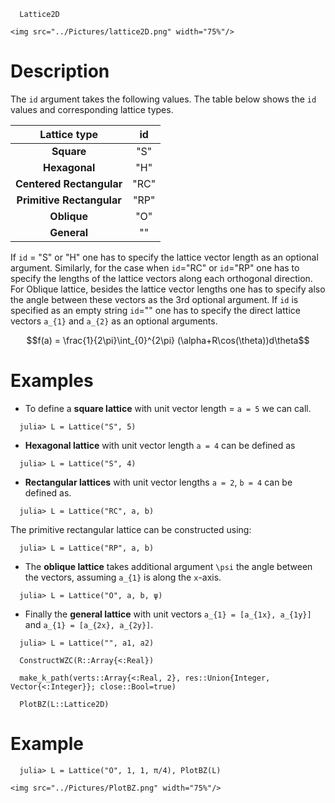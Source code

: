 
```@docs
  Lattice2D
```
```@raw html
<img src="../Pictures/lattice2D.png" width="75%"/>
```
# Description
  The `id` argument takes the following values. The table below shows the `id` values and corresponding lattice types.

| Lattice type              | id   |   
|:-------------------------:|:----:|
| **Square**                | "S"  |
| **Hexagonal**             | "H"  |
| **Centered Rectangular**  | "RC" |
| **Primitive Rectangular** | "RP" |
| **Oblique**               | "O"  |
| **General**               | ""   |

If `id` = "S" or "H" one has to specify the lattice vector length as an optional argument.
Similarly, for the case when `id`="RC" or `id`="RP" one has to specify the lengths of the lattice vectors
along each orthogonal direction. For Oblique lattice, besides the lattice vector lengths
one has to specify also the angle between these vectors as the 3rd optional argument.
If `id` is specified as an empty string `id`="" one has to specify the direct lattice vectors ``a_{1}`` and ``a_{2}``
as an optional arguments.

```math
f(a) = \frac{1}{2\pi}\int_{0}^{2\pi} (\alpha+R\cos(\theta))d\theta
```

# Examples
* To define a **square lattice** with unit vector length = `a = 5` we can call.
```@julia-repl
  julia> L = Lattice("S", 5)
```
* **Hexagonal lattice** with unit vector length  `a = 4` can be defined as
```@julia-repl
  julia> L = Lattice("S", 4)
```
* **Rectangular lattices** with unit vector lengths `a = 2`, `b = 4` can be defined as.
```@julia-repl
  julia> L = Lattice("RC", a, b)
```
The primitive rectangular lattice can be constructed using:
```@julia-repl
  julia> L = Lattice("RP", a, b)
```
* The **oblique lattice** takes additional argument ``\psi`` the angle between the vectors, assuming ``a_{1}`` is along the `x`-axis.

```@julia-repl
  julia> L = Lattice("O", a, b, ψ)
```
* Finally the **general lattice** with unit vectors ``a_{1} = [a_{1x}, a_{1y}]`` and ``a_{1} = [a_{2x}, a_{2y}]``.
```@julia-repl
  julia> L = Lattice("", a1, a2)
```

```@docs
  ConstructWZC(R::Array{<:Real})
```
```@docs
  make_k_path(verts::Array{<:Real, 2}, res::Union{Integer, Vector{<:Integer}}; close::Bool=true)
```

```@docs
  PlotBZ(L::Lattice2D)
```
# Example
```@julia-repl
  julia> L = Lattice("O", 1, 1, π/4), PlotBZ(L)
```
```@raw html
<img src="../Pictures/PlotBZ.png" width="75%"/>
```

